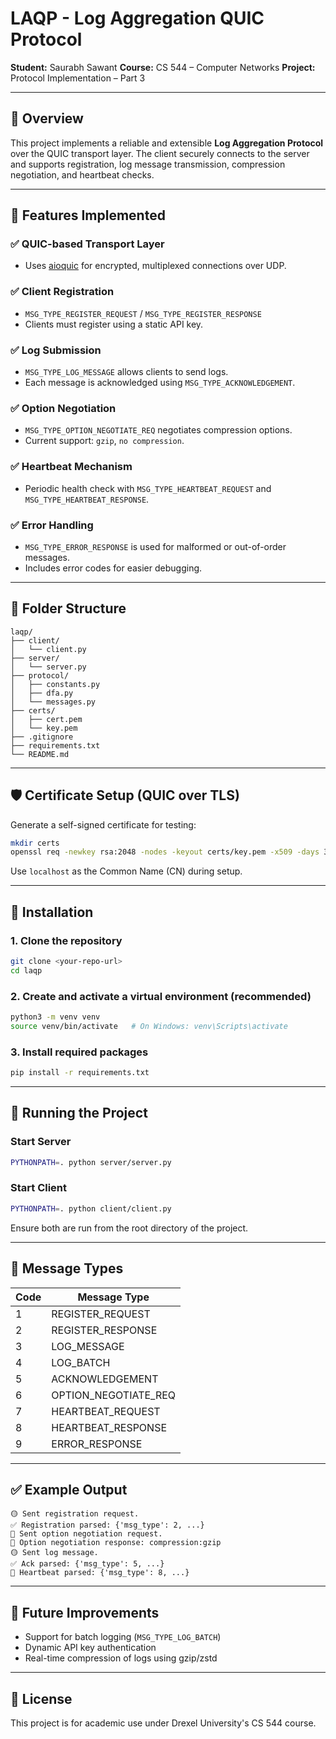 # LAQP - Log Aggregation QUIC Protocol

**Student:** Saurabh Sawant
**Course:** CS 544 – Computer Networks
**Project:** Protocol Implementation – Part 3

---

## 🔧 Overview

This project implements a reliable and extensible **Log Aggregation Protocol** over the QUIC transport layer. The client securely connects to the server and supports registration, log message transmission, compression negotiation, and heartbeat checks.

---

## 💪 Features Implemented

### ✅ QUIC-based Transport Layer

- Uses [aioquic](https://github.com/aiortc/aioquic) for encrypted, multiplexed connections over UDP.

### ✅ Client Registration

- `MSG_TYPE_REGISTER_REQUEST` / `MSG_TYPE_REGISTER_RESPONSE`
- Clients must register using a static API key.

### ✅ Log Submission

- `MSG_TYPE_LOG_MESSAGE` allows clients to send logs.
- Each message is acknowledged using `MSG_TYPE_ACKNOWLEDGEMENT`.

### ✅ Option Negotiation

- `MSG_TYPE_OPTION_NEGOTIATE_REQ` negotiates compression options.
- Current support: `gzip`, `no compression`.

### ✅ Heartbeat Mechanism

- Periodic health check with `MSG_TYPE_HEARTBEAT_REQUEST` and `MSG_TYPE_HEARTBEAT_RESPONSE`.

### ✅ Error Handling

- `MSG_TYPE_ERROR_RESPONSE` is used for malformed or out-of-order messages.
- Includes error codes for easier debugging.

---

## 📆 Folder Structure

```
laqp/
├── client/
│   └── client.py
├── server/
│   └── server.py
├── protocol/
│   ├── constants.py
│   ├── dfa.py
│   └── messages.py
├── certs/
│   ├── cert.pem
│   └── key.pem
├── .gitignore
├── requirements.txt
└── README.md
```

---

## 🛡️ Certificate Setup (QUIC over TLS)

Generate a self-signed certificate for testing:

```bash
mkdir certs
openssl req -newkey rsa:2048 -nodes -keyout certs/key.pem -x509 -days 365 -out certs/cert.pem
```

Use `localhost` as the Common Name (CN) during setup.

---

## 💪 Installation

### 1. Clone the repository

```bash
git clone <your-repo-url>
cd laqp
```

### 2. Create and activate a virtual environment (recommended)

```bash
python3 -m venv venv
source venv/bin/activate   # On Windows: venv\Scripts\activate
```

### 3. Install required packages

```bash
pip install -r requirements.txt
```

---

## 🚀 Running the Project

### Start Server

```bash
PYTHONPATH=. python server/server.py
```

### Start Client

```bash
PYTHONPATH=. python client/client.py
```

Ensure both are run from the root directory of the project.

---

## 🧪 Message Types

| Code | Message Type         |
| ---- | -------------------- |
| 1    | REGISTER_REQUEST     |
| 2    | REGISTER_RESPONSE    |
| 3    | LOG_MESSAGE          |
| 4    | LOG_BATCH            |
| 5    | ACKNOWLEDGEMENT      |
| 6    | OPTION_NEGOTIATE_REQ |
| 7    | HEARTBEAT_REQUEST    |
| 8    | HEARTBEAT_RESPONSE   |
| 9    | ERROR_RESPONSE       |

---

## ✅ Example Output

```
🟡 Sent registration request.
✅ Registration parsed: {'msg_type': 2, ...}
📱 Sent option negotiation request.
📱 Option negotiation response: compression:gzip
🟡 Sent log message.
✅ Ack parsed: {'msg_type': 5, ...}
🔄 Heartbeat parsed: {'msg_type': 8, ...}
```

---

## 📙 Future Improvements

- Support for batch logging (`MSG_TYPE_LOG_BATCH`)
- Dynamic API key authentication
- Real-time compression of logs using gzip/zstd

---

## 📖 License

This project is for academic use under Drexel University's CS 544 course.
